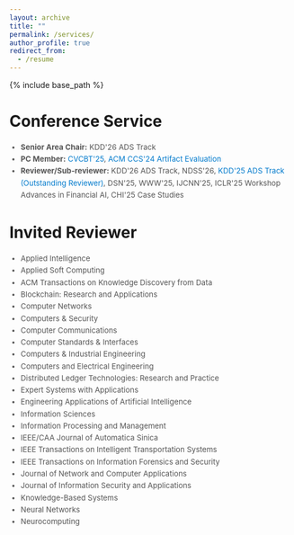 ```yaml
---
layout: archive
title: ""
permalink: /services/
author_profile: true
redirect_from:
  - /resume
---
```


{% include base_path %}

# Conference Service

<ul style="margin: 0; padding-left: 20px; font-size: 0.95em; color: #555; line-height: 1.6;">
  <li>
    <strong>Senior Area Chair:</strong> 
    KDD'26 ADS Track 
  </li>
  <li>
    <strong>PC Member:</strong> 
    <a href="https://cryptovalleyconference.com/call-for-papers" style="text-decoration: none; color: #007acc;">CVCBT'25</a>, 
    <a href="https://www.sigsac.org/ccs/CCS2024/organization/ae-committee.html" style="text-decoration: none; color: #007acc;">ACM CCS'24 Artifact Evaluation</a>
  </li>
  <li>
    <strong>Reviewer/Sub-reviewer:</strong> KDD'26 ADS Track, NDSS'26, 
    <a href="https://kdd2025.kdd.org/applied-data-science-ads-track-program-committee/" style="text-decoration: none; color: #007acc;">KDD'25 ADS Track (Outstanding Reviewer)</a>, 
    DSN'25, WWW'25, IJCNN'25, ICLR'25 Workshop Advances in Financial AI, CHI'25 Case Studies
  </li>
</ul>

# Invited Reviewer

<ul style="margin: 0; padding-left: 20px; font-size: 0.95em; color: #555; line-height: 1.6;">
  <li>Applied Intelligence</li>
  <li>Applied Soft Computing</li>
  <li>ACM Transactions on Knowledge Discovery from Data</li>
  <li>Blockchain: Research and Applications</li>
  <li>Computer Networks</li>
  <li>Computers & Security</li>
  <li>Computer Communications</li>
  <li>Computer Standards & Interfaces</li>
  <li>Computers & Industrial Engineering</li>
  <li>Computers and Electrical Engineering</li>
  <li>Distributed Ledger Technologies: Research and Practice</li>
  <li>Expert Systems with Applications</li>
  <li>Engineering Applications of Artificial Intelligence</li>
  <li>Information Sciences</li>
  <li>Information Processing and Management</li>
  <li>IEEE/CAA Journal of Automatica Sinica</li>
  <li>IEEE Transactions on Intelligent Transportation Systems</li>
  <li>IEEE Transactions on Information Forensics and Security</li>
  <li>Journal of Network and Computer Applications</li>
  <li>Journal of Information Security and Applications</li>
  <li>Knowledge-Based Systems</li>
  <li>Neural Networks</li>
  <li>Neurocomputing</li>
</ul>



<!-- # Intership -->


  

